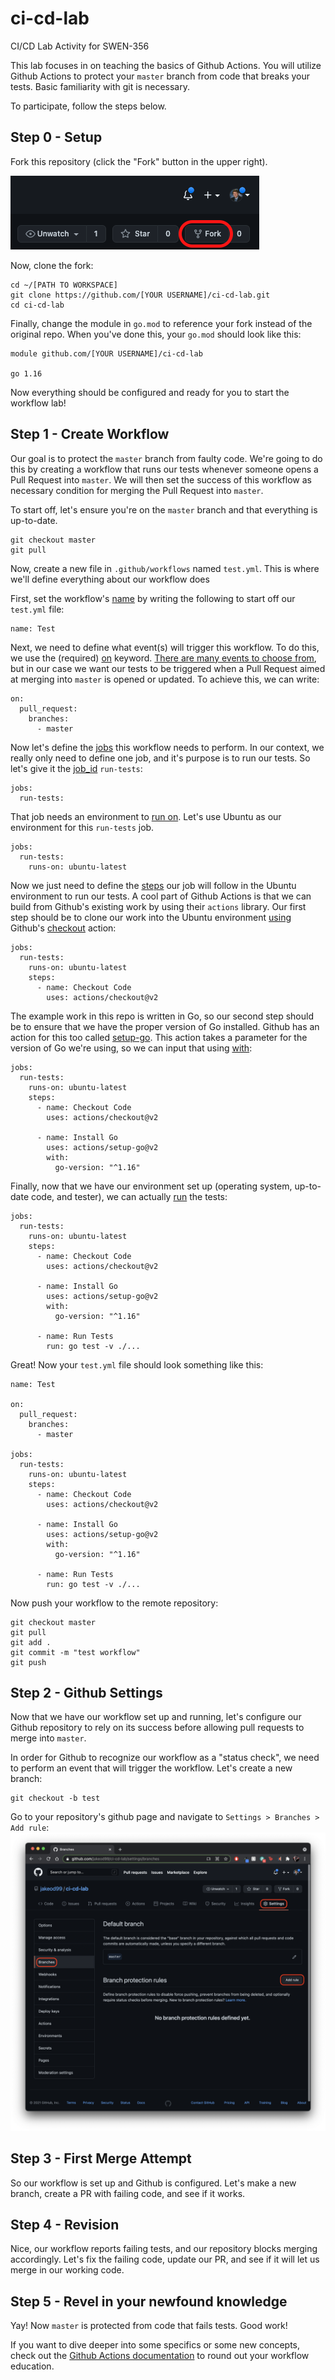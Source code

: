 # ci-cd-lab
CI/CD Lab Activity for SWEN-356

This lab focuses in on teaching the basics of Github Actions. You will utilize Github Actions to protect your `master` branch from code that breaks your tests. Basic familiarity with git is necessary. 

To participate, follow the steps below.

## Step 0 - Setup
Fork this repository (click the "Fork" button in the upper right). 

![Fork button](./fork.png)

Now, clone the fork:

```
cd ~/[PATH TO WORKSPACE]
git clone https://github.com/[YOUR USERNAME]/ci-cd-lab.git
cd ci-cd-lab
```

Finally, change the module in `go.mod` to reference your fork instead of the original repo. When you've done this, your `go.mod` should look like this: 
```
module github.com/[YOUR USERNAME]/ci-cd-lab

go 1.16
```

Now everything should be configured and ready for you to start the workflow lab!

## Step 1 - Create Workflow
Our goal is to protect the `master` branch from faulty code. We're going to do this by creating a workflow that runs our tests whenever someone opens a Pull Request into `master`. We will then set the success of this workflow as necessary condition for merging the Pull Request into `master`.

To start off, let's ensure you're on the `master` branch and that everything is up-to-date.

```
git checkout master
git pull
```

Now, create a new file in `.github/workflows` named `test.yml`. This is where we'll define everything about our workflow does

First, set the workflow's [name](https://docs.github.com/en/actions/reference/workflow-syntax-for-github-actions#name) by writing the following to start off our `test.yml` file:
```
name: Test
```

Next, we need to define what event(s) will trigger this workflow. To do this, we use the (required) [on](https://docs.github.com/en/actions/reference/workflow-syntax-for-github-actions#on) keyword. [There are many events to choose from](https://docs.github.com/en/actions/reference/events-that-trigger-workflows), but in our case we want our tests to be triggered when a Pull Request aimed at merging into `master` is opened or updated. To achieve this, we can write:
```
on:
  pull_request:
    branches:
      - master
```

Now let's define the [jobs](https://docs.github.com/en/actions/reference/workflow-syntax-for-github-actions#jobs) this workflow needs to perform. In our context, we really only need to define one job, and it's purpose is to run our tests. So let's give it the [job_id](https://docs.github.com/en/actions/reference/workflow-syntax-for-github-actions#jobsjob_id) `run-tests`:
```
jobs:
  run-tests:
```

That job needs an environment to [run on](https://docs.github.com/en/actions/reference/workflow-syntax-for-github-actions#jobsjob_idruns-on). Let's use Ubuntu as our environment for this `run-tests` job.
```
jobs:
  run-tests:
    runs-on: ubuntu-latest
```

Now we just need to define the [steps](https://docs.github.com/en/actions/reference/workflow-syntax-for-github-actions#jobsjob_idsteps) our job will follow in the Ubuntu environment to run our tests. A cool part of Github Actions is that we can build from Github's existing work by using their `actions` library. Our first step should be to clone our work into the Ubuntu environment [using](https://docs.github.com/en/actions/reference/workflow-syntax-for-github-actions#jobsjob_idstepsuses) Github's [checkout](https://github.com/actions/checkout) action:
```
jobs:
  run-tests:
    runs-on: ubuntu-latest
    steps:
      - name: Checkout Code
        uses: actions/checkout@v2
```

The example work in this repo is written in Go, so our second step should be to ensure that we have the proper version of Go installed. Github has an action for this too called [setup-go](https://github.com/actions/setup-go). This action takes a parameter for the version of Go we're using, so we can input that using [with](https://docs.github.com/en/actions/reference/workflow-syntax-for-github-actions#jobsjob_idstepswith):
```
jobs:
  run-tests:
    runs-on: ubuntu-latest
    steps:
      - name: Checkout Code
        uses: actions/checkout@v2

      - name: Install Go
        uses: actions/setup-go@v2
        with:
          go-version: "^1.16"
```

Finally, now that we have our environment set up (operating system, up-to-date code, and tester), we can actually [run](https://docs.github.com/en/actions/reference/workflow-syntax-for-github-actions#jobsjob_idstepsrun) the tests:
```
jobs:
  run-tests:
    runs-on: ubuntu-latest
    steps:
      - name: Checkout Code
        uses: actions/checkout@v2

      - name: Install Go
        uses: actions/setup-go@v2
        with:
          go-version: "^1.16"

      - name: Run Tests
        run: go test -v ./...

```

Great! Now your `test.yml` file should look something like this:
```
name: Test

on:
  pull_request:
    branches:
      - master

jobs:
  run-tests:
    runs-on: ubuntu-latest
    steps:
      - name: Checkout Code
        uses: actions/checkout@v2

      - name: Install Go
        uses: actions/setup-go@v2
        with:
          go-version: "^1.16"

      - name: Run Tests
        run: go test -v ./...

```

Now push your workflow to the remote repository:
```
git checkout master
git pull
git add .
git commit -m "test workflow"
git push
```

## Step 2 - Github Settings
Now that we have our workflow set up and running, let's configure our Github repository to rely on its success before allowing pull requests to merge into `master`.

In order for Github to recognize our workflow as a "status check", we need to perform an event that will trigger the workflow. Let's create a new branch:
```
git checkout -b test
```

Go to your repository's github page and navigate to `Settings > Branches > Add rule`:
![add a branch rule](./add-rule.png)


## Step 3 - First Merge Attempt
So our workflow is set up and Github is configured. Let's make a new branch, create a PR with failing code, and see if it works.

## Step 4 - Revision
Nice, our workflow reports failing tests, and our repository blocks merging accordingly. Let's fix the failing code, update our PR, and see if it will let us merge in our working code.

## Step 5 - Revel in your newfound knowledge
Yay! Now `master` is protected from code that fails tests. Good work!

If you want to dive deeper into some specifics or some new concepts, check out the [Github Actions documentation](https://docs.github.com/en/actions) to round out your workflow education.